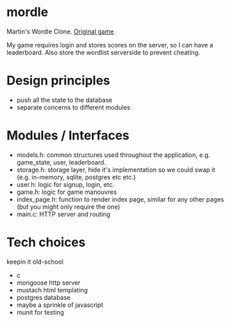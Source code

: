 mordle
======

Martin's Wordle Clone. [Original game](https://powerlanguage.co.uk/wordle)

My game requires login and stores scores on the server, so I can have a leaderboard. Also store the wordlist serverside to prevent cheating.

# Design principles

- push all the state to the database
- separate concerns to different modules

# Modules / Interfaces

- models.h: common structures used throughout the application, e.g. game_state, user, leaderboard.
- storage.h: storage layer, hide it's implementation so we could swap it (e.g. in-memory, sqlite, postgres etc etc.)
- user.h: logic for signup, login, etc.
- game.h: logic for game manouvres
- index_page.h: function to render index page, similar for any other pages (but you might only require the one)
- main.c: HTTP server and routing

# Tech choices
keepin it old-school
- c
- mongoose http server
- mustach html templating
- postgres database
- maybe a sprinkle of javascript
- munit for testing
